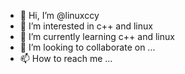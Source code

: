 - 👋 Hi, I’m @linuxccy
- 👀 I’m interested in c++ and linux
- 🌱 I’m currently learning c++ and linux
- 💞️ I’m looking to collaborate on ...
- 📫 How to reach me ...

<!---
linuxccy/linuxccy is a ✨ special ✨ repository because its `README.md` (this file) appears on your GitHub profile.
You can click the Preview link to take a look at your changes.
--->
